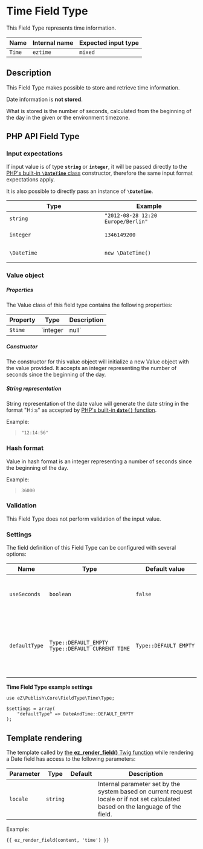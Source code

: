 #  Time Field Type

This Field Type represents time information.

| Name   | Internal name | Expected input type |
|--------|---------------|---------------------|
| `Time` | `eztime`      | `mixed`             |

## Description

This Field Type makes possible to store and retrieve time information.

Date information is **not stored**.

What is stored is the number of seconds, calculated from the beginning of the day in the given or the environment timezone.

## PHP API Field Type

### Input expectations

If input value is of type **`string`** or **`integer`**, it will be passed directly to the [PHP's built-in **`\DateTime`** class](http://www.php.net/manual/en/datetime.construct.php) constructor, therefore the same input format expectations apply.

It is also possible to directly pass an instance of **`\DateTime`**.

<table>
<colgroup>
<col width="50%" />
<col width="50%" />
</colgroup>
<thead>
<tr class="header">
<th>Type</th>
<th>Example</th>
</tr>
</thead>
<tbody>
<tr class="odd">
<td><code>string</code></td>
<td><code>&quot;2012-08-28 12:20 Europe/Berlin&quot;</code></td>
</tr>
<tr class="even">
<td><pre><code>integer</code></pre></td>
<td><pre><code>1346149200</code></pre></td>
</tr>
<tr class="odd">
<td><pre><code>\DateTime</code></pre></td>
<td><pre><code>new \DateTime()</code></pre></td>
</tr>
</tbody>
</table>

### Value object

##### Properties

The Value class of this field type contains the following properties:

| Property | Type           | Description                                                                       |
|----------|----------------|-----------------------------------------------------------------------------------|
| `$time`  | `integer|null` | Holds the time information as a number of seconds since the beginning of the day. |

##### Constructor

The constructor for this value object will initialize a new Value object with the value provided. It accepts an integer representing the number of seconds since the beginning of the day.

##### String representation

String representation of the date value will generate the date string in the format "H:i:s" as accepted by [PHP's built-in **`date()`** function](http://www.php.net/manual/en/function.date.php).

Example:

> `"12:14:56"`

### Hash format

Value in hash format is an integer representing a number of seconds since the beginning of the day.

Example:

> `36000`

### Validation

This Field Type does not perform validation of the input value.

### Settings

The field definition of this Field Type can be configured with several options:

<table>
<colgroup>
<col width="25%" />
<col width="25%" />
<col width="25%" />
<col width="25%" />
</colgroup>
<thead>
<tr class="header">
<th>Name</th>
<th>Type</th>
<th>Default value</th>
<th>Description</th>
</tr>
</thead>
<tbody>
<tr class="odd">
<td><pre><code>useSeconds</code></pre></td>
<td><code>boolean</code></td>
<td><code>false</code></td>
<td>Used to control displaying of seconds in the output.</td>
</tr>
<tr class="even">
<td><pre><code>defaultType</code></pre></td>
<td><pre><code>Type::DEFAULT_EMPTY
Type::DEFAULT_CURRENT_TIME</code></pre></td>
<td><pre><code>Type::DEFAULT_EMPTY</code></pre></td>
<td>The constant used here defines default input value when using administration interface.</td>
</tr>
</tbody>
</table>

**Time Field Type example settings**

```
use eZ\Publish\Core\FieldType\Time\Type;

$settings = array(
    "defaultType" => DateAndTime::DEFAULT_EMPTY
);
```

## Template rendering

The template called by [the **ez\_render\_field()** Twig function](Content-Rendering_31429679.html) while rendering a Date field has access to the following parameters:

| Parameter | Type     | Default | Description                                                                                                                       |
|-----------|----------|---------|-----------------------------------------------------------------------------------------------------------------------------------|
| `locale`  | `string` |         | Internal parameter set by the system based on current request locale or if not set calculated based on the language of the field. |

Example:

```
{{ ez_render_field(content, 'time') }}
```

 
